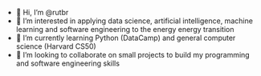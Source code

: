 - 👋 Hi, I’m @rutbr
- 👀 I’m interested in applying data science, artificial intelligence, machine learning and software engineering to the energy energy transition
- 🌱 I’m currently learning Python (DataCamp) and general computer science (Harvard CS50) 
- 💞️ I’m looking to collaborate on small projects to build my programming and software engineering skills

<!---
rutbr/rutbr is a ✨ special ✨ repository because its `README.md` (this file) appears on your GitHub profile.
You can click the Preview link to take a look at your changes.
--->
